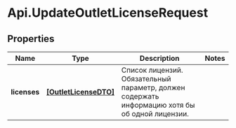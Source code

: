 # Api.UpdateOutletLicenseRequest

## Properties

Name | Type | Description | Notes
------------ | ------------- | ------------- | -------------
**licenses** | [**[OutletLicenseDTO]**](OutletLicenseDTO.md) | Список лицензий. Обязательный параметр, должен содержать информацию хотя бы об одной лицензии.  | 


